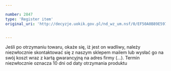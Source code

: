 ```yaml
---

number: 2847
type: 'Register item'
original_uri: 'http://decyzje.uokik.gov.pl/nd_wz_um.nsf/0/EF50A0B89E597092C12579B100407AA9?OpenDocument'


---
```


Jeśli po otrzymaniu towaru, okaże się, iż jest on wadliwy, należy niezwłocznie skontaktować się z naszym sklepem mailem lub wysłać go na swój koszt wraz z kartą gwarancyjną na adres firmy (...). Termin niezwłocznie oznacza 10 dni od daty otrzymania produktu
